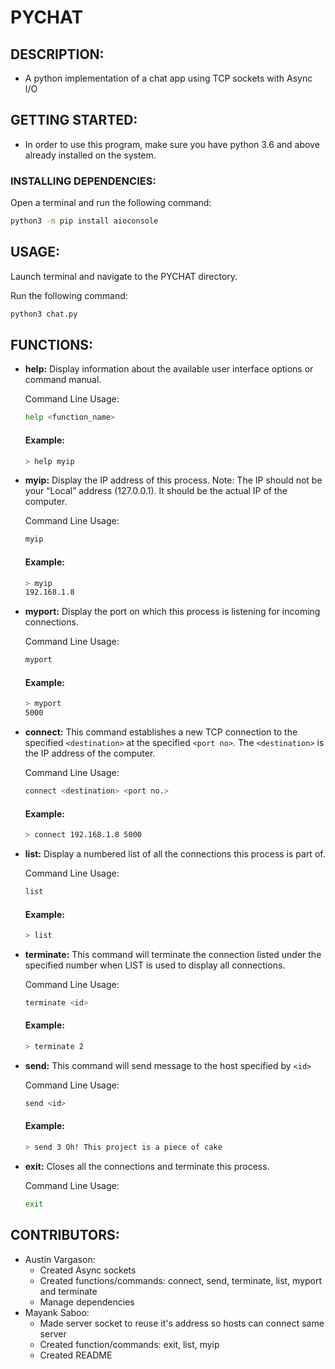 # PYCHAT

## DESCRIPTION:
- A python implementation of a chat app using TCP sockets with Async I/O

## GETTING STARTED:
- In order to use this program, make sure you have python 3.6 and above already installed on the system.

### INSTALLING DEPENDENCIES:
Open a terminal and run the following command:

```bash
python3 -m pip install aioconsole
```
## USAGE:
Launch terminal and navigate to the PYCHAT directory.

Run the following command:

```bash
python3 chat.py
```

## FUNCTIONS:

- **help:** Display information about the available user interface options or command manual.

    Command Line Usage: 
    ```bash 
    help <function_name>
    ```
    #### Example:
    ```bash
    > help myip
    ```
    
- **myip:** Display the IP address of this process.
    Note: The IP should not be your “Local” address (127.0.0.1). It should be the actual IP of the computer.
    
    Command Line Usage: 
    ```bash
    myip
    ```
    #### Example:
    ```bash
    > myip
    192.168.1.8
    ```
    
- **myport:** Display the port on which this process is listening for incoming connections.

    Command Line Usage: 
    ```bash
    myport
    ```
    #### Example:
    ```bash
    > myport
    5000
    ```

- **connect:** This command establishes a new TCP connection to the specified ```<destination>``` at the specified ```<port no>```. The ```<destination>``` is the IP address of the computer.
 
    Command Line Usage: 
    ```bash
    connect <destination> <port no.>
    ```
    #### Example:
    ```bash
    > connect 192.168.1.8 5000
    ```

- **list:** Display a numbered list of all the connections this process is part of.
   
   Command Line Usage:
    ```bash
    list
    ```
    #### Example:
    ```bash
    > list
    ```

- **terminate:** This command will terminate the connection listed under the specified
    number when LIST is used to display all connections.

    Command Line Usage:
    ```bash
    terminate <id>
    ```
    
    #### Example:
    ```bash
    > terminate 2
    ```

- **send:** This command will send message to the host specified by ```<id>```

    Command Line Usage:
    ```bash
    send <id>
    ```
    #### Example:
    ```bash
    > send 3 Oh! This project is a piece of cake
    ```

- **exit:** Closes all the connections and terminate this process.

    Command Line Usage:
    ```bash
    exit
    ```

## CONTRIBUTORS:

- Austin Vargason:
    - Created Async sockets
    - Created functions/commands: connect, send, terminate, list, myport and terminate
    - Manage dependencies
- Mayank Saboo:
    - Made server socket to reuse it's address so hosts can connect same server
    - Created function/commands: exit, list, myip
    - Created README
